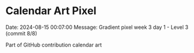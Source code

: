 # Calendar Art Pixel

Date: 2024-08-15 00:07:00
Message: Gradient pixel week 3 day 1 - Level 3 (commit 8/8)

Part of GitHub contribution calendar art
